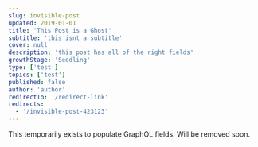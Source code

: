 ```yaml
---
slug: invisible-post
updated: 2019-01-01
title: 'This Post is a Ghost'
subtitle: 'this isnt a subtitle'
cover: null
description: 'this post has all of the right fields'
growthStage: 'Seedling'
type: ['test']
topics: ['test']
published: false
author: 'author'
redirectTo: '/redirect-link'
redirects:
  - '/invisible-post-423123'
---
```


This temporarily exists to populate GraphQL fields. Will be removed soon.
